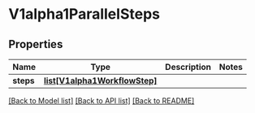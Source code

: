 # V1alpha1ParallelSteps

## Properties
Name | Type | Description | Notes
------------ | ------------- | ------------- | -------------
**steps** | [**list[V1alpha1WorkflowStep]**](V1alpha1WorkflowStep.md) |  | 

[[Back to Model list]](../README.md#documentation-for-models) [[Back to API list]](../README.md#documentation-for-api-endpoints) [[Back to README]](../README.md)



